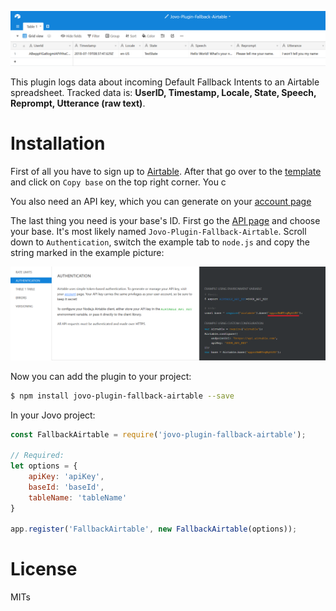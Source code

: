 ![Example](./_images/example.png)



This plugin logs data about incoming Default Fallback Intents to an Airtable spreadsheet. Tracked data is: **UserID, Timestamp, Locale, State, Speech, Reprompt, Utterance (raw text)**.

# Installation

First of all you have to sign up to [Airtable](https://airtable.com/). After that go over to the [template](https://airtable.com/universe/expcg7NcTJWR9BJM7/jovo-plugin-fallback-airtable) and click on `Copy base` on the top right corner. You c

You also need an API key, which you can generate on your [account page](https://airtable.com/account)

The last thing you need is your base's ID. First go the [API page](https://airtable.com/api) and choose your base. It's most likely named `Jovo-Plugin-Fallback-Airtable`. Scroll down to `Authentication`, switch the example tab to `node.js` and copy the string marked in the example picture:

![Airtable Base ID](./_images/airtable_baseid.png)

Now you can add the plugin to your project:
```sh
$ npm install jovo-plugin-fallback-airtable --save
```
In your Jovo project:
```javascript
const FallbackAirtable = require('jovo-plugin-fallback-airtable');

// Required:
let options = {
    apiKey: 'apiKey',
    baseId: 'baseId',
    tableName: 'tableName'
}

app.register('FallbackAirtable', new FallbackAirtable(options));
```

# License

MITs
